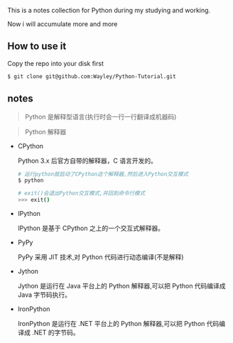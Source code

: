 This is a notes collection for Python during my studying and working.

Now i will accumulate more and more

## How to use it

Copy the repo into your disk first

```bash
$ git clone git@github.com:Wayley/Python-Tutorial.git
```

## notes

> Python 是解释型语言(执行时会一行一行翻译成机器码)

> Python 解释器

- CPython

  Python 3.x 后官方自带的解释器，C 语言开发的。

  ```bash
  # 运行python就启动了CPython这个解释器,然后进入Python交互模式
  $ python

  # exit()会退出Python交互模式,并回到命令行模式
  >>> exit()
  ```

- IPython

  IPython 是基于 CPython 之上的一个交互式解释器。

- PyPy

  PyPy 采用 JIT 技术,对 Python 代码进行动态编译(不是解释)

- Jython

  Jython 是运行在 Java 平台上的 Python 解释器,可以把 Python 代码编译成 Java 字节码执行。

- IronPython

  IronPython 是运行在 .NET 平台上的 Python 解释器,可以把 Python 代码编译成 .NET 的字节码。
